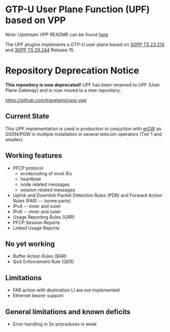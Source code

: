 GTP-U User Plane Function (UPF) based on VPP
============================================

Note: Upstream VPP README can be found [here](/README-VPP.md)

The UPF plugins implements a GTP-U user plane based on [3GPP TS 23.214][TS23214] and
[3GPP TS 29.244][TS29244] Release 15.

Repository Deprecation Notice
=============================

**This repository is now deprecated!**
UPF has been renamed to UPF (User Plane Gateway) and is now moved to a new repository:

https://github.com/travelping/upg-vpp

Current State
-------------

This UPF implementation is used in production in conjuction with [erGW][erGW] as
GGSN/PGW in multiple installation in several telecom operators (Tier 1 and smaller).

Working features
----------------

* PFCP protocol
  * en/decoding of most IEs
  * heartbeat
  * node related messages
  * session related messages
* Uplink and Downlink Packet Detection Rules (PDR) and
  Forward Action Rules (FAR) -- (some parts)
* IPv4 -- inner and outer
* IPv6 -- inner and outer
* Usage Reporting Rules (URR)
* PFCP Session Reports
* Linked Usage Reports

No yet working
--------------

* Buffer Action Rules (BAR)
* QoS Enforcement Rule (QER)

Limitations
-----------

* FAR action with destination LI are not implemented
* Ethernet bearer support

General limitations and known deficits
--------------------------------------

* Error handling in Sx procedures is weak

[erGW]: https://github.com/travelping/ergw
[TS23214]: http://www.3gpp.org/ftp/Specs/html-info/23214.htm
[TS29244]: http://www.3gpp.org/ftp/Specs/html-info/29244.htm
